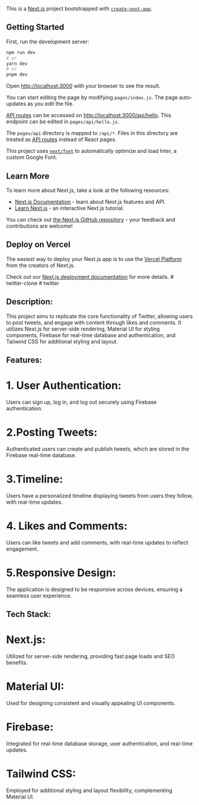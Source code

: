 This is a [Next.js](https://nextjs.org/) project bootstrapped with [`create-next-app`](https://github.com/vercel/next.js/tree/canary/packages/create-next-app).

## Getting Started

First, run the development server:

```bash
npm run dev
# or
yarn dev
# or
pnpm dev
```

Open [http://localhost:3000](http://localhost:3000) with your browser to see the result.

You can start editing the page by modifying `pages/index.js`. The page auto-updates as you edit the file.

[API routes](https://nextjs.org/docs/api-routes/introduction) can be accessed on [http://localhost:3000/api/hello](http://localhost:3000/api/hello). This endpoint can be edited in `pages/api/hello.js`.

The `pages/api` directory is mapped to `/api/*`. Files in this directory are treated as [API routes](https://nextjs.org/docs/api-routes/introduction) instead of React pages.

This project uses [`next/font`](https://nextjs.org/docs/basic-features/font-optimization) to automatically optimize and load Inter, a custom Google Font.

## Learn More

To learn more about Next.js, take a look at the following resources:

- [Next.js Documentation](https://nextjs.org/docs) - learn about Next.js features and API.
- [Learn Next.js](https://nextjs.org/learn) - an interactive Next.js tutorial.

You can check out [the Next.js GitHub repository](https://github.com/vercel/next.js/) - your feedback and contributions are welcome!

## Deploy on Vercel 

The easiest way to deploy your Next.js app is to use the [Vercel Platform](https://vercel.com/new?utm_medium=default-template&filter=next.js&utm_source=create-next-app&utm_campaign=create-next-app-readme) from the creators of Next.js.

Check out our [Next.js deployment documentation](https://nextjs.org/docs/deployment) for more details.
#   t w i t t e r - c l o n e 
 
 #   t w i t t e r 

## Description:
This project aims to replicate the core functionality of Twitter, allowing users to post tweets, and engage with content through likes and comments. It utilizes Next.js for server-side rendering, Material UI for styling components, Firebase for real-time database and authentication, and Tailwind CSS for additional styling and layout.

## Features:

# 1. User Authentication: 
Users can sign up, log in, and log out securely using Firebase authentication.
# 2.Posting Tweets: 
Authenticated users can create and publish tweets, which are stored in the Firebase real-time database.
# 3.Timeline: 
Users have a personalized timeline displaying tweets from users they follow, with real-time updates.
# 4. Likes and Comments: 
Users can like tweets and add comments, with real-time updates to reflect engagement.
# 5.Responsive Design: 
The application is designed to be responsive across devices, ensuring a seamless user experience.

## Tech Stack:
# Next.js: 
Utilized for server-side rendering, providing fast page loads and SEO benefits.
# Material UI: 
Used for designing consistent and visually appealing UI components.
# Firebase: 
Integrated for real-time database storage, user authentication, and real-time updates.
# Tailwind CSS: 
Employed for additional styling and layout flexibility, complementing Material UI.
 
 
